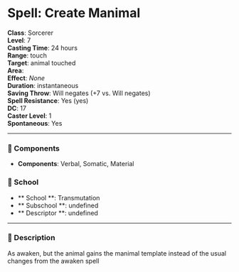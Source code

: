 
# Spell: Create Manimal
**Class**: Sorcerer  
**Level**: 7  
**Casting Time**: 24 hours  
**Range**: touch  
**Target**: animal touched  
**Area**:   
**Effect**: _None_  
**Duration**: instantaneous  
**Saving Throw**: Will negates (+7 vs. Will negates)  
**Spell Resistance**: Yes (yes)  
**DC**: 17  
**Caster Level**: 1  
**Spontaneous**: Yes

---

### 🔮 Components
- **Components**: Verbal, Somatic, Material

### 🏫 School
- ** School **: Transmutation
- ** Subschool **: undefined
- ** Descriptor **: undefined
---

### 📜 Description
As awaken, but the animal gains the manimal template instead of the usual changes from the awaken spell
